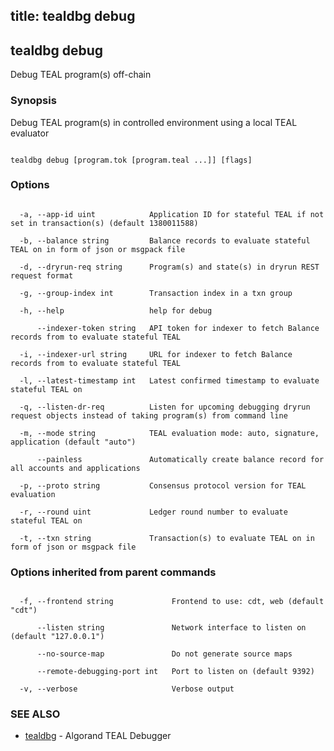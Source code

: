 title: tealdbg debug
---
## tealdbg debug



Debug TEAL program(s) off-chain



### Synopsis



Debug TEAL program(s) in controlled environment using a local TEAL evaluator



```

tealdbg debug [program.tok [program.teal ...]] [flags]

```



### Options



```

  -a, --app-id uint            Application ID for stateful TEAL if not set in transaction(s) (default 1380011588)

  -b, --balance string         Balance records to evaluate stateful TEAL on in form of json or msgpack file

  -d, --dryrun-req string      Program(s) and state(s) in dryrun REST request format

  -g, --group-index int        Transaction index in a txn group

  -h, --help                   help for debug

      --indexer-token string   API token for indexer to fetch Balance records from to evaluate stateful TEAL

  -i, --indexer-url string     URL for indexer to fetch Balance records from to evaluate stateful TEAL

  -l, --latest-timestamp int   Latest confirmed timestamp to evaluate stateful TEAL on

  -q, --listen-dr-req          Listen for upcoming debugging dryrun request objects instead of taking program(s) from command line

  -m, --mode string            TEAL evaluation mode: auto, signature, application (default "auto")

      --painless               Automatically create balance record for all accounts and applications

  -p, --proto string           Consensus protocol version for TEAL evaluation

  -r, --round uint             Ledger round number to evaluate stateful TEAL on

  -t, --txn string             Transaction(s) to evaluate TEAL on in form of json or msgpack file

```



### Options inherited from parent commands



```

  -f, --frontend string             Frontend to use: cdt, web (default "cdt")

      --listen string               Network interface to listen on (default "127.0.0.1")

      --no-source-map               Do not generate source maps

      --remote-debugging-port int   Port to listen on (default 9392)

  -v, --verbose                     Verbose output

```



### SEE ALSO



* [tealdbg](../../tealdbg/tealdbg/)	 - Algorand TEAL Debugger



